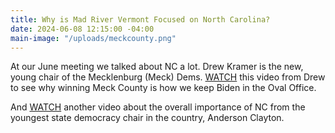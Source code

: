 ```yaml
---
title: Why is Mad River Vermont Focused on North Carolina?
date: 2024-06-08 12:15:00 -04:00
main-image: "/uploads/meckcounty.png"
---
```


At our June meeting we talked about NC a lot. Drew Kramer is the new, young chair of the Mecklenburg (Meck) Dems. [WATCH](https://youtu.be/WphlJYDeRV8) this video from Drew to see why winning Meck County is how we keep Biden in the Oval Office.
   
And [WATCH](https://youtu.be/nPg_Q0TD1Vk) another video about the overall importance of NC from the youngest state democracy chair in the country, Anderson Clayton.  